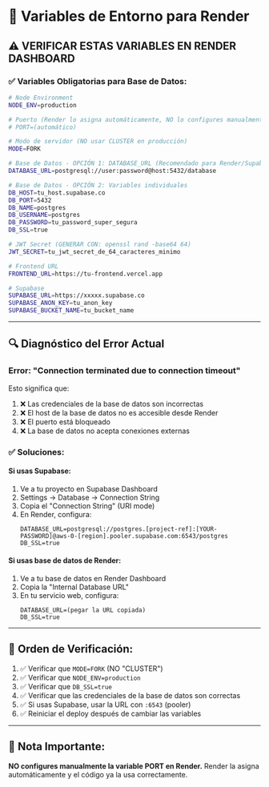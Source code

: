 # 🔧 Variables de Entorno para Render

## ⚠️ VERIFICAR ESTAS VARIABLES EN RENDER DASHBOARD

### ✅ Variables Obligatorias para Base de Datos:

```bash
# Node Environment
NODE_ENV=production

# Puerto (Render lo asigna automáticamente, NO lo configures manualmente)
# PORT=(automático)

# Modo de servidor (NO usar CLUSTER en producción)
MODE=FORK

# Base de Datos - OPCIÓN 1: DATABASE_URL (Recomendado para Render/Supabase)
DATABASE_URL=postgresql://user:password@host:5432/database

# Base de Datos - OPCIÓN 2: Variables individuales
DB_HOST=tu_host.supabase.co
DB_PORT=5432
DB_NAME=postgres
DB_USERNAME=postgres
DB_PASSWORD=tu_password_super_segura
DB_SSL=true

# JWT Secret (GENERAR CON: openssl rand -base64 64)
JWT_SECRET=tu_jwt_secret_de_64_caracteres_minimo

# Frontend URL
FRONTEND_URL=https://tu-frontend.vercel.app

# Supabase
SUPABASE_URL=https://xxxxx.supabase.co
SUPABASE_ANON_KEY=tu_anon_key
SUPABASE_BUCKET_NAME=tu_bucket_name
```

---

## 🔍 Diagnóstico del Error Actual

### Error: "Connection terminated due to connection timeout"

Esto significa que:
1. ❌ Las credenciales de la base de datos son incorrectas
2. ❌ El host de la base de datos no es accesible desde Render
3. ❌ El puerto está bloqueado
4. ❌ La base de datos no acepta conexiones externas

### ✅ Soluciones:

#### Si usas Supabase:
1. Ve a tu proyecto en Supabase Dashboard
2. Settings → Database → Connection String
3. Copia el "Connection String" (URI mode)
4. En Render, configura:
   ```
   DATABASE_URL=postgresql://postgres.[project-ref]:[YOUR-PASSWORD]@aws-0-[region].pooler.supabase.com:6543/postgres
   DB_SSL=true
   ```

#### Si usas base de datos de Render:
1. Ve a tu base de datos en Render Dashboard
2. Copia la "Internal Database URL"
3. En tu servicio web, configura:
   ```
   DATABASE_URL=(pegar la URL copiada)
   DB_SSL=true
   ```

---

## 🚀 Orden de Verificación:

1. ✅ Verificar que `MODE=FORK` (NO "CLUSTER")
2. ✅ Verificar que `NODE_ENV=production`
3. ✅ Verificar que `DB_SSL=true`
4. ✅ Verificar que las credenciales de la base de datos son correctas
5. ✅ Si usas Supabase, usar la URL con `:6543` (pooler)
6. ✅ Reiniciar el deploy después de cambiar las variables

---

## 📝 Nota Importante:

**NO configures manualmente la variable PORT en Render.**
Render la asigna automáticamente y el código ya la usa correctamente.

